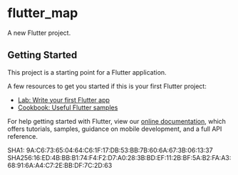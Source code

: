 # flutter_map

A new Flutter project.

## Getting Started

This project is a starting point for a Flutter application.

A few resources to get you started if this is your first Flutter project:

- [Lab: Write your first Flutter app](https://flutter.dev/docs/get-started/codelab)
- [Cookbook: Useful Flutter samples](https://flutter.dev/docs/cookbook)

For help getting started with Flutter, view our
[online documentation](https://flutter.dev/docs), which offers tutorials,
samples, guidance on mobile development, and a full API reference.

SHA1: 9A:C6:73:65:04:64:C6:1F:17:DB:53:BB:7B:60:6A:67:3B:06:13:37
SHA256:16:ED:4B:BB:B1:74:F4:F2:D7:A0:28:3B:BD:EF:11:2B:BF:5A:B2:FA:A3:68:91:6A:A4:C7:2E:BB:DF:7C:2D:63